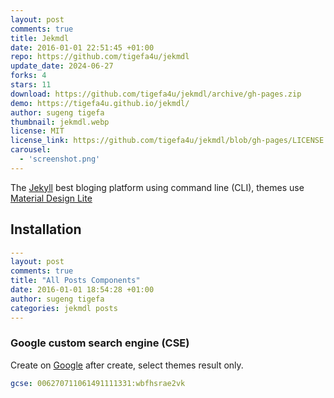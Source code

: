 ```yaml
---
layout: post
comments: true
title: Jekmdl
date: 2016-01-01 22:51:45 +01:00
repo: https://github.com/tigefa4u/jekmdl
update_date: 2024-06-27
forks: 4
stars: 11
download: https://github.com/tigefa4u/jekmdl/archive/gh-pages.zip
demo: https://tigefa4u.github.io/jekmdl/
author: sugeng tigefa
thumbnail: jekmdl.webp
license: MIT
license_link: https://github.com/tigefa4u/jekmdl/blob/gh-pages/LICENSE
carousel:
  - 'screenshot.png'
---
```


The [Jekyll](https://jekyllrb.com) best bloging platform using command line (CLI), themes use [Material Design Lite](https://getmdl.io)

## Installation

```yaml
---
layout: post
comments: true
title: "All Posts Components"
date: 2016-01-01 18:54:28 +01:00
author: sugeng tigefa
categories: jekmdl posts
---
```

### Google custom search engine (CSE)

Create on [Google](https://cse.google.com/cse/create/new) after create, select themes result only.

```yaml
gcse: 006270711061491111331:wbfhsrae2vk
```
